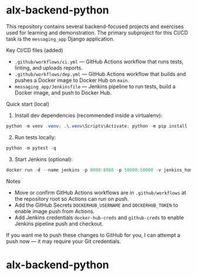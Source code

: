 # alx-backend-python

This repository contains several backend-focused projects and exercises used for learning and demonstration. The primary subproject for this CI/CD task is the `messaging_app` Django application.

Key CI/CD files (added)

- `.github/workflows/ci.yml` — GitHub Actions workflow that runs tests, linting, and uploads reports.
- `.github/workflows/dep.yml` — GitHub Actions workflow that builds and pushes a Docker image to Docker Hub on `main`.
- `messaging_app/Jenkinsfile` — Jenkins pipeline to run tests, build a Docker image, and push to Docker Hub.

Quick start (local)

1. Install dev dependencies (recommended inside a virtualenv):

```powershell
python -m venv .venv; .\.venv\Scripts\Activate; python -m pip install --upgrade pip; python -m pip install -r requirements-dev.txt
```

2. Run tests locally:

```powershell
python -m pytest -q
```

3. Start Jenkins (optional):

```powershell
docker run -d --name jenkins -p 8080:8080 -p 50000:50000 -v jenkins_home:/var/jenkins_home jenkins/jenkins:lts
```

Notes

- Move or confirm GitHub Actions workflows are in `.github/workflows` at the repository root so Actions can run on push.
- Add the GitHub Secrets `DOCKERHUB_USERNAME` and `DOCKERHUB_TOKEN` to enable image push from Actions.
- Add Jenkins credentials `docker-hub-creds` and `github-creds` to enable Jenkins pipeline push and checkout.

If you want me to push these changes to GitHub for you, I can attempt a push now — it may require your Git credentials.

# alx-backend-python
